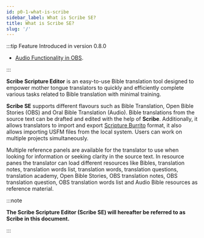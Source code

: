 ```yaml
---
id: p0-1-what-is-scribe
sidebar_label: What is Scribe SE?
title: What is Scribe SE?
slug: '/'
---
```

:::tip Feature Introduced in version 0.8.0

- [Audio Functionality in OBS](../Modes/Open%20Bible%20Stories/p8-1-drafting.mdx).


:::

**Scribe Scripture Editor** is an easy-to-use Bible translation tool designed to empower mother tongue translators to quickly and efficiently complete various tasks related to Bible translation with minimal training.

**Scribe SE** supports different flavours such as Bible Translation, Open Bible Stories (OBS) and Oral Bible Translation (Audio). Bible translations from the source text can be drafted and edited with the help of **Scribe**. Additionally, it allows translators to import and export [Scripture Burrito](https://docs.burrito.bible/) format, it also allows importing USFM files from the local system. Users can work on multiple projects simultaneously.

Multiple reference panels are available for the translator to use when looking for information or seeking clarity in the source text. In resource panes the translator can load different resources like Bibles, translation notes, translation words list, translation words, translation questions, translation academy, Open Bible Stories, OBS translation notes, OBS translation question, OBS translation words list and Audio Bible resources as reference material.

:::note

**The Scribe Scripture Editor (Scribe SE) will hereafter be referred to as Scribe in this document.**

:::
